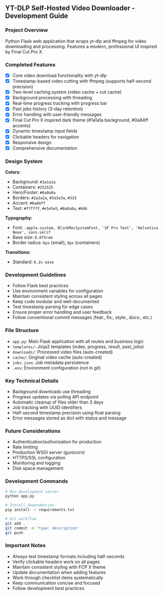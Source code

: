 <!-- Use this file to provide workspace-specific custom instructions to Copilot. For more details, visit https://code.visualstudio.com/docs/copilot/copilot-customization#_use-a-githubcopilotinstructionsmd-file -->

## YT-DLP Self-Hosted Video Downloader - Development Guide

### Project Overview
Python Flask web application that wraps yt-dlp and ffmpeg for video downloading and processing. Features a modern, professional UI inspired by Final Cut Pro X.

### Completed Features
- [x] Core video download functionality with yt-dlp
- [x] Timestamp-based video cutting with ffmpeg (supports half-second precision)
- [x] Two-level caching system (video cache + cut cache)
- [x] Background processing with threading
- [x] Real-time progress tracking with progress bar
- [x] Past jobs history (3-day retention)
- [x] Error handling with user-friendly messages
- [x] Final Cut Pro X inspired dark theme (#1a1a1a background, #0a84ff accents)
- [x] Dynamic timestamp input fields
- [x] Clickable headers for navigation
- [x] Responsive design
- [x] Comprehensive documentation

### Design System
**Colors:**
- Background: `#1a1a1a`
- Containers: `#252525`
- Hero/Footer: `#0a0a0a`
- Borders: `#2a2a2a`, `#3a3a3a`, `#333`
- Accent: `#0a84ff`
- Text: `#ffffff`, `#e5e5e5`, `#8a8a8a`, `#666`

**Typography:**
- Font: `-apple-system, BlinkMacSystemFont, 'SF Pro Text', 'Helvetica Neue', sans-serif`
- Base size: `0.875rem`
- Border radius: `6px` (small), `8px` (containers)

**Transitions:**
- Standard: `0.2s ease`

### Development Guidelines
- Follow Flask best practices
- Use environment variables for configuration
- Maintain consistent styling across all pages
- Keep code modular and well-documented
- Test timestamp parsing for edge cases
- Ensure proper error handling and user feedback
- Follow conventional commit messages (feat:, fix:, style:, docs:, etc.)

### File Structure
- `app.py`: Main Flask application with all routes and business logic
- `templates/`: Jinja2 templates (index, progress, result, past_jobs)
- `downloads/`: Processed video files (auto-created)
- `cache/`: Original video cache (auto-created)
- `jobs.json`: Job metadata persistence
- `.env`: Environment configuration (not in git)

### Key Technical Details
- Background downloads use threading
- Progress updates via polling API endpoint
- Automatic cleanup of files older than 3 days
- Job tracking with UUID identifiers
- Half-second timestamp precision using float parsing
- Error messages stored as dict with status and message

### Future Considerations
- Authentication/authorization for production
- Rate limiting
- Production WSGI server (gunicorn)
- HTTPS/SSL configuration
- Monitoring and logging
- Disk space management

### Development Commands
```bash
# Run development server
python app.py

# Install dependencies
pip install -r requirements.txt

# Git workflow
git add .
git commit -m "type: description"
git push
```

### Important Notes
- Always test timestamp formats including half-seconds
- Verify clickable headers work on all pages
- Maintain consistent styling with FCP X theme
- Update documentation when adding features
- Work through checklist items systematically
- Keep communication concise and focused
- Follow development best practices